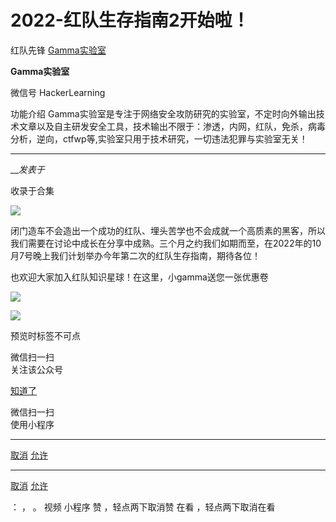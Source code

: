 #  2022-红队生存指南2开始啦！

红队先锋  [ Gamma实验室 ](javascript:void\(0\);)

**Gamma实验室** ![]()

微信号 HackerLearning

功能介绍
Gamma实验室是专注于网络安全攻防研究的实验室，不定时向外输出技术文章以及自主研发安全工具，技术输出不限于：渗透，内网，红队，免杀，病毒分析，逆向，ctfwp等,实验室只用于技术研究，一切违法犯罪与实验室无关！

____

___发表于_

收录于合集

![](http://hk-proxy.gitwarp.com/https://raw.githubusercontent.com/tuchuang9/tc1/refs/heads/main/public/20220927001733.png)

闭门造车不会造出一个成功的红队、埋头苦学也不会成就一个高质素的黑客，所以我们需要在讨论中成长在分享中成熟。三个月之约我们如期而至，在2022年的10月7号晚上我们计划举办今年第二次的红队生存指南，期待各位！

也欢迎大家加入红队知识星球！在这里，小gamma送您一张优惠卷

![](http://hk-proxy.gitwarp.com/https://raw.githubusercontent.com/tuchuang9/tc1/refs/heads/main/public/20220927001744.png)

![](http://hk-proxy.gitwarp.com/https://raw.githubusercontent.com/tuchuang9/tc1/refs/heads/main/public/20220927001745.png)

  

预览时标签不可点

微信扫一扫  
关注该公众号

[知道了](javascript:;)

微信扫一扫  
使用小程序

****

[取消](javascript:void\(0\);) [允许](javascript:void\(0\);)

****

[取消](javascript:void\(0\);) [允许](javascript:void\(0\);)

： ， 。   视频 小程序 赞 ，轻点两下取消赞 在看 ，轻点两下取消在看

